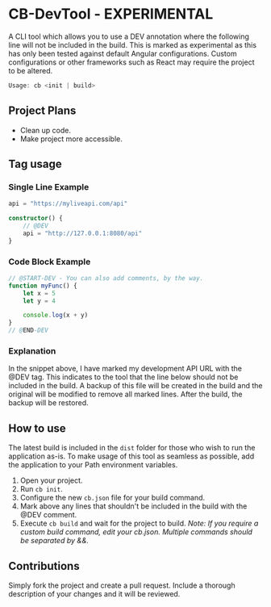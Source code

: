 # CB-DevTool - **EXPERIMENTAL**
A CLI tool which allows you to use a DEV annotation where the following line will not be included in the build.
This is marked as experimental as this has only been tested against default Angular configurations. 
Custom configurations or other frameworks such as React may require the project to be altered.
```powershell
Usage: cb <init | build>
```
## Project Plans
- Clean up code.
- Make project more accessible.
## Tag usage
### Single Line Example
```ts
api = "https://myliveapi.com/api"

constructor() {
    // @DEV
    api = "http://127.0.0.1:8080/api"
}
```
### Code Block Example
```ts
// @START-DEV - You can also add comments, by the way.
function myFunc() {
    let x = 5
    let y = 4

    console.log(x + y)
}
// @END-DEV
```
### Explanation
In the snippet above, I have marked my development API URL with the @DEV tag. This indicates to the tool that 
the line below should not be included in the build. A backup of this file will be created in the build and the 
original will be modified to remove all marked lines. After the build, the backup will be restored.
## How to use
The latest build is included in the `dist` folder for those who wish to run the application as-is.
To make usage of this tool as seamless as possible, add the application to your Path environment variables.
1. Open your project.
2. Run `cb init`.
3. Configure the new `cb.json` file for your build command.
4. Mark above any lines that shouldn't be included in the build with the @DEV comment.
5. Execute `cb build` and wait for the project to build.
*Note: If you require a custom build command, edit your cb.json. Multiple commands should be separated by &&.*

## Contributions
Simply fork the project and create a pull request. Include a thorough description of your changes and it will be reviewed.